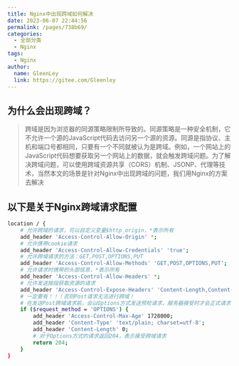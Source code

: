 ```yaml
---
title: Nginx中出现跨域如何解决
date: 2023-06-07 22:44:56
permalink: /pages/738b69/
categories:
  - 全部分类
  - Nginx
tags:
  - Nginx
author: 
  name: GleenLey
  link: https://gitee.com/Gleenley
---
```


## 为什么会出现跨域？

> 跨域是因为浏览器的同源策略限制所导致的。同源策略是一种安全机制，它不允许一个源的JavaScript代码去访问另一个源的资源。同源是指协议、主机和端口号都相同，只要有一个不同就被认为是跨域。例如，一个网站上的JavaScript代码想要获取另一个网站上的数据，就会触发跨域问题。为了解决跨域问题，可以使用跨域资源共享（CORS）机制、JSONP、代理等技术，当然本文的场景是针对Nginx中出现跨域的问题，我们用Nginx的方案去解决

<!-- more -->
## 以下是关于Nginx跨域请求配置

```sh
location / {  
    # 允许跨域的请求，可以自定义变量$http_origin，*表示所有  
    add_header 'Access-Control-Allow-Origin' *;  
    # 允许携带cookie请求  
    add_header 'Access-Control-Allow-Credentials' 'true';  
    # 允许跨域请求的方法：GET,POST,OPTIONS,PUT  
    add_header 'Access-Control-Allow-Methods' 'GET,POST,OPTIONS,PUT';  
    # 允许请求时携带的头部信息，*表示所有  
    add_header 'Access-Control-Allow-Headers' *;  
    # 允许发送按段获取资源的请求  
    add_header 'Access-Control-Expose-Headers' 'Content-Length,Content-Range';  
    # 一定要有！！！否则Post请求无法进行跨域！  
    # 在发送Post跨域请求前，会以Options方式发送预检请求，服务器接受时才会正式请求  
    if ($request_method = 'OPTIONS') {  
        add_header 'Access-Control-Max-Age' 1728000;  
        add_header 'Content-Type' 'text/plain; charset=utf-8';  
        add_header 'Content-Length' 0;  
        # 对于Options方式的请求返回204，表示接受跨域请求  
        return 204;  
    }  
}  
```
